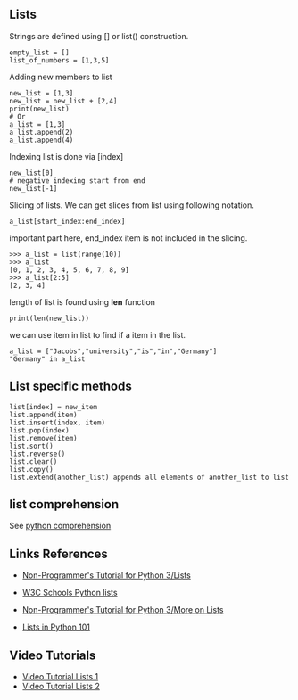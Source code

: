 ## Lists


Strings are defined using [] or list() construction.


    empty_list = []
    list_of_numbers = [1,3,5]


Adding new members to list

    new_list = [1,3]
    new_list = new_list + [2,4]
    print(new_list)
    # Or
    a_list = [1,3]
    a_list.append(2)
    a_list.append(4)


Indexing list is done via [index]

    new_list[0]
    # negative indexing start from end
    new_list[-1]

Slicing of lists. We can get slices from list using following notation.

    a_list[start_index:end_index]

important part here, end_index item is not included in the slicing.


    >>> a_list = list(range(10))
    >>> a_list
    [0, 1, 2, 3, 4, 5, 6, 7, 8, 9]
    >>> a_list[2:5]
    [2, 3, 4]


length of list is found using **len** function


    print(len(new_list))

we can use item in list to find if a item in the list.

    a_list = ["Jacobs","university","is","in","Germany"]
    "Germany" in a_list


## List specific methods

    list[index] = new_item
    list.append(item)
    list.insert(index, item)
    list.pop(index)
    list.remove(item)
    list.sort()
    list.reverse()
    list.clear()
    list.copy()
    list.extend(another_list) appends all elements of another_list to list


## list comprehension

See [python comprehension](python-comprehensions.md)



## Links References

- [Non-Programmer's Tutorial for Python 3/Lists](https://en.wikibooks.org/wiki/Non-Programmer%27s_Tutorial_for_Python_3/Lists)
- [W3C Schools Python lists](https://www.w3schools.com/python/python_lists.asp)

- [Non-Programmer's Tutorial for Python 3/More on Lists](https://en.wikibooks.org/wiki/Non-Programmer%27s_Tutorial_for_Python_3/More_on_Lists)

- [Lists in Python 101](https://python101.pythonlibrary.org/chapter3_lists_dicts.html)

## Video Tutorials


- [Video Tutorial Lists 1](https://youtu.be/tw7ror9x32s)
- [Video Tutorial Lists 2](https://youtu.be/ohCDWZgNIU0)


